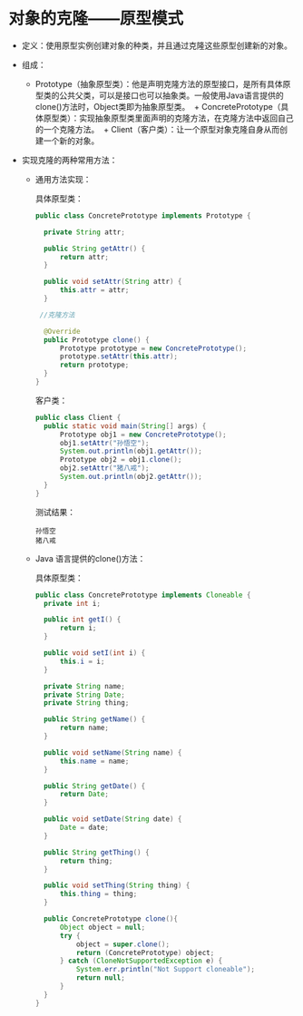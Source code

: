 # 对象的克隆——原型模式
+ 定义：使用原型实例创建对象的种类，并且通过克隆这些原型创建新的对象。
+ 组成：
  + Prototype（抽象原型类）：他是声明克隆方法的原型接口，是所有具体原型类的公共父类，可以是接口也可以抽象类。一般使用Java语言提供的clone()方法时，Object类即为抽象原型类。
  + ConcretePrototype（具体原型类）：实现抽象原型类里面声明的克隆方法，在克隆方法中返回自己的一个克隆方法。
  + Client（客户类）：让一个原型对象克隆自身从而创建一个新的对象。
  
+ 实现克隆的两种常用方法：
  + 通用方法实现：
  
    具体原型类：
    ```Java
    public class ConcretePrototype implements Prototype {

      private String attr;

      public String getAttr() {
          return attr;
      }

      public void setAttr(String attr) {
          this.attr = attr;
      }

     //克隆方法

      @Override
      public Prototype clone() {
          Prototype prototype = new ConcretePrototype();
          prototype.setAttr(this.attr);
          return prototype;
      }
    }
    ```
    客户类：
    ```Java
    public class Client {
      public static void main(String[] args) {
          Prototype obj1 = new ConcretePrototype();
          obj1.setAttr("孙悟空");
          System.out.println(obj1.getAttr());
          Prototype obj2 = obj1.clone();
          obj2.setAttr("猪八戒");
          System.out.println(obj2.getAttr());
      } 
    }
    ```
    测试结果：
    ```
    孙悟空
    猪八戒
    ```
    
  + Java 语言提供的clone()方法：

    具体原型类：
    ```Java
    public class ConcretePrototype implements Cloneable {
      private int i;

      public int getI() {
          return i;
      }

      public void setI(int i) {
          this.i = i;
      }

      private String name;
      private String Date;
      private String thing;

      public String getName() {
          return name;
      }

      public void setName(String name) {
          this.name = name;
      }

      public String getDate() {
          return Date;
      }

      public void setDate(String date) {
          Date = date;
      }

      public String getThing() {
          return thing;
      }

      public void setThing(String thing) {
          this.thing = thing;
      }

      public ConcretePrototype clone(){
          Object object = null;
          try {
              object = super.clone();
              return (ConcretePrototype) object;
          } catch (CloneNotSupportedException e) {
              System.err.println("Not Support cloneable");
              return null;
          }
      }
    }
    ```
